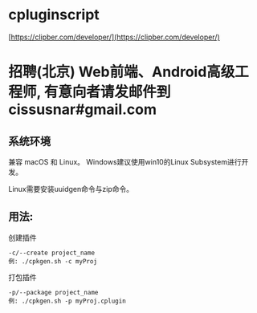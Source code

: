 # cpluginscript

[https://clipber.com/developer/](https://clipber.com/developer/)

# 招聘(北京) Web前端、Android高级工程师, 有意向者请发邮件到cissusnar#gmail.com


## 系统环境

兼容 macOS 和 Linux。
Windows建议使用win10的Linux Subsystem进行开发。 

Linux需要安装uuidgen命令与zip命令。 

## 用法: 


创建插件
````
-c/--create project_name
例: ./cpkgen.sh -c myProj
````


打包插件
````
-p/--package project_name
例: ./cpkgen.sh -p myProj.cplugin
````
